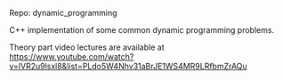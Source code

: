 Repo: dynamic_programming

C++ implementation of some common dynamic programming problems.

Theory part video lectures are available at 
https://www.youtube.com/watch?v=lVR2u9lsxl8&list=PLdo5W4Nhv31aBrJE1WS4MR9LRfbmZrAQu

